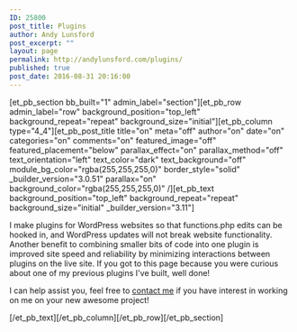 ```yaml
---
ID: 25800
post_title: Plugins
author: Andy Lunsford
post_excerpt: ""
layout: page
permalink: http://andylunsford.com/plugins/
published: true
post_date: 2016-08-31 20:16:00
---
```

[et_pb_section bb_built="1" admin_label="section"][et_pb_row admin_label="row" background_position="top_left" background_repeat="repeat" background_size="initial"][et_pb_column type="4_4"][et_pb_post_title title="on" meta="off" author="on" date="on" categories="on" comments="on" featured_image="off" featured_placement="below" parallax_effect="on" parallax_method="off" text_orientation="left" text_color="dark" text_background="off" module_bg_color="rgba(255,255,255,0)" border_style="solid" _builder_version="3.0.51" parallax="on" background_color="rgba(255,255,255,0)" /][et_pb_text background_position="top_left" background_repeat="repeat" background_size="initial" _builder_version="3.11"]

I make plugins for WordPress websites so that functions.php edits can be hooked in, and WordPress updates will not break website functionality. Another benefit to combining smaller bits of code into one plugin is improved site speed and reliability by minimizing interactions between plugins on the live site. If you got to this page because you were curious about one of my previous plugins I've built, well done!

I can help assist you, feel free to <a href="http://www.andylunsford.com/contact-me/"> contact me</a> if you have interest in working on me on your new awesome project!

[/et_pb_text][/et_pb_column][/et_pb_row][/et_pb_section]